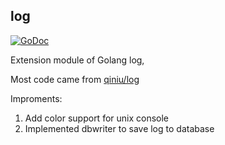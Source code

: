 ## log
[![GoDoc](https://godoc.org/github.com/go-xweb/log?status.png)](https://godoc.org/github.com/go-xweb/log)

Extension module of Golang log, 

Most code came from [qiniu/log](https://github.com/qiniu/log)

Improments:

1. Add color support for unix console
2. Implemented dbwriter to save log to database

